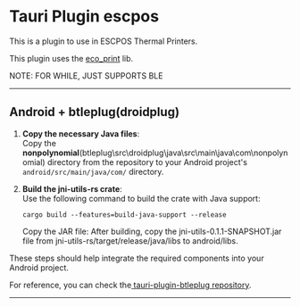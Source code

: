 # Tauri Plugin escpos

This is a plugin to use in ESCPOS Thermal Printers.

This plugin uses the <a href="https://github.com/lnxdxtf/eco_print">eco_print</a> lib.


NOTE: FOR WHILE, JUST SUPPORTS BLE

---

## Android + btleplug(droidplug)

1. **Copy the necessary Java files**:  
   Copy the **nonpolynomial**(btleplug\src\droidplug\java\src\main\java\com\nonpolynomial) directory from the repository to your Android project's `android/src/main/java/com/` directory.

2. **Build the jni-utils-rs crate**:  
   Use the following command to build the crate with Java support:
   ```shell
   cargo build --features=build-java-support --release
   ```
   Copy the JAR file:
   After building, copy the jni-utils-0.1.1-SNAPSHOT.jar file from jni-utils-rs/target/release/java/libs to android/libs.

These steps should help integrate the required components into your Android project.


For reference, you can check the<a href="https://github.com/Dreaming-Codes/tauri-plugin-btleplug/tree/master"> tauri-plugin-btleplug repository</a>.

---


